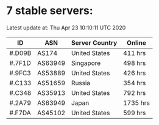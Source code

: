 # 7 stable servers:

Latest update at: Thu Apr 23 10:10:11 UTC 2020

| ID | ASN | Server Country | Online |
| -- | --- | -------------- | ------ |
| #.D09B | AS174 | United States | 411 hrs |
| #.7F1D | AS63949 | Singapore | 498 hrs |
| #.9FC3 | AS53889 | United States | 426 hrs |
| #.C133 | AS51659 | Russia | 354 hrs |
| #.C348 | AS35913 | United States | 792 hrs |
| #.2A79 | AS63949 | Japan | 1735 hrs |
| #.F7DA | AS45102 | United States | 599 hrs |

